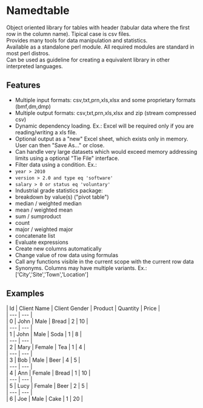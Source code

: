 # Namedtable
Object oriented library for tables with header (tabular data where the first row in the column name). Tipical case is csv files.  
Provides many tools for data manipulation and statistics.  
Available as a standalone perl module. All required modules are standard in most perl distros.  
Can be used as guideline for creating a equivalent library in other interpreted languages.  

## Features
- Multiple input formats: csv,txt,prn,xls,xlsx and some proprietary formats (bmf,dm,dmp)
- Multiple output formats: csv,txt,prn,xls,xlsx and zip (stream compressed csv)
- Dynamic dependency loading. Ex.: Excel will be required only if you are reading/writing a xls file.
- Optional output as a "new" Excel sheet, which exists only in memory. User can then "Save As..." or close.
- Can handle very large datasets which would exceed memory addressing limits using a optional "Tie File" interface.
- Filter data using a condition. Ex.: 
 - `year > 2010`
 - `version > 2.0 and type eq 'software'`
 - `salary > 0 or status eq 'voluntary'`
- Industrial grade statistics package: 
 - breakdown by value(s) ("pivot table")
 - median / weighted median
 - mean / weighted mean
 - sum / sumproduct
 - count
 - major / weighted major
 - concatenate list
- Evaluate expressions
 - Create new columns automatically
 - Change value of row data using formulas
 - Call any functions visible in the current scope with the current row data
- Synonyms. Columns may have multiple variants. Ex.: ['City','Site','Town','Location']

## Examples
| Id | Client Name | Client Gender | Product | Quantity | Price |  
| --- | --- |  
| 0 | John | Male | Bread | 2 | 10 |  
| --- | --- |  
| 1 | John | Male | Soda | 1 | 8 |  
| --- | --- |  
| 2 | Mary | Female | Tea | 1 | 4 |  
| --- | --- |  
| 3 | Bob | Male | Beer | 4 | 5 |  
| --- | --- |  
| 4 | Ann | Female | Bread | 1 | 10 |  
| --- | --- |  
| 5 | Lucy | Female | Beer | 2 | 5 |  
| --- | --- |  
| 6 | Joe | Male | Cake | 1 | 20 |  

